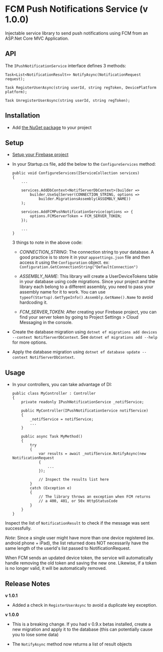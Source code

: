 ﻿FCM Push Notifications Service (v 1.0.0)
===

Injectable service library to send push notifications using FCM from an ASP.Net Core MVC Application.

## API

The `IPushNotificationService` interface defines 3 methods:

```
Task<List<NotificationResult>> NotifyAsync(NotificationRequest request);

Task RegisterUserAsync(string userId, string regToken, DevicePlatform platform);

Task UnregisterUserAsync(string userId, string regToken);
```

## Installation

* Add [the NuGet package](https://www.nuget.org/packages/ACB.FCMPushNotifications) to your project

## Setup

- [Setup your Firebase project](https://firebase.google.com/docs/cloud-messaging/)

- In your Startup.cs file, add the below to the `ConfigureServices` method:

	```
	public void ConfigureServices(IServiceCollection services)
	{
		...

		services.AddDbContext<NotifServerDbContext>(builder =>
			builder.UseSqlServer(CONNECTION_STRING, options =>
				builder.MigrationsAssembly(ASSEMBLY_NAME))
		);

		services.AddFCMPushNotificationService(options => {
			options.FCMServerToken = FCM_SERVER_TOKEN;
		});

		...
	}
	```

	3 things to note in the above code:

	- *_CONNECTION_STRING_*: The connection string to your database. A good practice is to store it in your `appsettings.json` file and then access it using the `Configuration` object. ex: `Configuration.GetConnectionString("DefaultConnection")`

	- *_ASSEMBLY_NAME_*: This library will create a UserDeviceTokens table in your database using code migrations. Since your project and the library each belong to a different assembly, you need to pass your assembly name for it to work. You can use `typeof(Startup).GetTypeInfo().Assembly.GetName().Name` to avoid hardcoding it.

	- *_FCM_SERVER_TOKEN_*: After creating your Firebase project, you can find your server token by going to Project Settings > Cloud Messaging in the console.

- Create the database migration using `dotnet ef migrations add devices --context NotifServerDbContext`. See `dotnet ef migrations add --help` for more options.

- Apply the database migration using `dotnet ef database update --context NotifServerDbContext`.

## Usage

- In your controllers, you can take advantage of DI:

	```
	public class MyController : Controller
	{
		private readonly IPushNotificationService _notifService;

		public MyController(IPushNotificationService notifService)
		{
			_notifService = notifService;
			...
		}

		public async Task MyMethod()
		{
			try
			{
				var results = await _notifService.NotifyAsync(new NotificationRequest
				{
					...
				});

				// Inspect the results list here
			}
			catch (Exception e)
			{
				// The library throws an exception when FCM returns
				// a 400, 401, or 50x HttpStatusCode
			}
		}
	}
	```

Inspect the list of `NotificationResult` to check if the message was sent successfully. 

_Note_: Since a single user might have more than one device registered (ex. android phone + iPad), the list returned does NOT necessarily have the same length of the userId's list passed to NotificationRequest.

When FCM sends an updated device token, the service will automatically handle removing the old token and saving the new one. Likewise, if a token is no longer valid, it will be automatically removed.

## Release Notes

**v 1.0.1**

- Added a check in `RegisterUserAsync` to avoid a duplicate key exception.

**v 1.0.0**

- This is a breaking change. If you had v 0.9.x betas installed, create a new migration and apply it to the database (this can potentially cause you to lose some data)

- The `NotifyAsync` method now returns a list of result objects